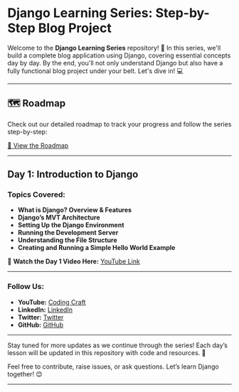 # Django Learning Series: Step-by-Step Blog Project

Welcome to the **Django Learning Series** repository! 🚀 In this series, we'll build a complete blog application using Django, covering essential concepts day by day. By the end, you'll not only understand Django but also have a fully functional blog project under your belt. Let's dive in! 💻

---

## 🗺️ Roadmap

Check out our detailed roadmap to track your progress and follow the series step-by-step:

[📍 View the Roadmap](https://mm.tt/app/map/3424425439?t=aGpK0J5knU)

---

## Day 1: Introduction to Django

### Topics Covered:
- **What is Django? Overview & Features**
- **Django’s MVT Architecture**
- **Setting Up the Django Environment**
- **Running the Development Server**
- **Understanding the File Structure**
- **Creating and Running a Simple Hello World Example**

🎥 **Watch the Day 1 Video Here:** [YouTube Link](https://youtu.be/IDgiOnQIrDw)


---

### Follow Us:

- **YouTube:** [Coding Craft](https://www.youtube.com/@codingcraft)
- **LinkedIn:** [LinkedIn](https://www.linkedin.com/in/mayank-paliwal/)
- **Twitter:** [Twitter](https://x.com/DevWithMayank)
- **GitHub:** [GitHub](https://github.com/CodeWithMayank-Py)


---

Stay tuned for more updates as we continue through the series! Each day’s lesson will be updated in this repository with code and resources. 🚀

Feel free to contribute, raise issues, or ask questions. Let’s learn Django together! 😊

---
